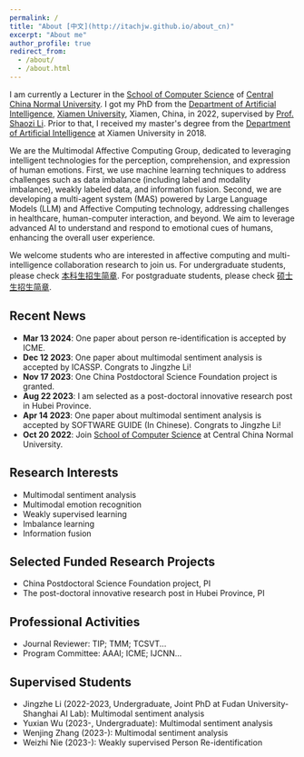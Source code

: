 ```yaml
---
permalink: /
title: "About [中文](http://itachjw.github.io/about_cn)"
excerpt: "About me"
author_profile: true
redirect_from: 
  - /about/
  - /about.html
---
```


I am currently a Lecturer in the [School of Computer Science](http://cs.ccnu.edu.cn/) of [Central China Normal University](https://english.ccnu.edu.cn/). I got my PhD from the [Department of Artificial Intelligence](https://cogsci.xmu.edu.cn/), [Xiamen University](https://www.xmu.edu.cn/), Xiamen, China, in 2022, supervised by [Prof. Shaozi Li](https://imt.xmu.edu.cn/). Prior to that, I received my master's degree from the [Department of Artificial Intelligence](https://cogsci.xmu.edu.cn/) at Xiamen University in 2018.

We are the Multimodal Affective Computing Group, dedicated to leveraging intelligent technologies for the perception, comprehension, and expression of human emotions. First, we use machine learning techniques to address challenges such as data imbalance (including label and modality imbalance), weakly labeled data, and information fusion. Second, we are developing a multi-agent system (MAS) powered by Large Language Models (LLM) and Affective Computing technology, addressing challenges in healthcare, human-computer interaction, and beyond. We aim to leverage advanced AI to understand and respond to emotional cues of humans, enhancing the overall user experience.

We welcome students who are interested in affective computing and multi-intelligence collaboration research to join us. For undergraduate students, please check [本科生招生简章](http://itachjw.github.io/undergraduate). For postgraduate students, please check [硕士生招生简章](http://itachjw.github.io/postgraduate).

## Recent News
* **Mar 13 2024**: One paper about person re-identification is accepted by ICME.
* **Dec 12 2023**: One paper about multimodal sentiment analysis is accepted by ICASSP. Congrats to Jingzhe Li!
* **Nov 17 2023**: One China Postdoctoral Science Foundation project is granted.
* **Aug 22 2023**: I am selected as a post-doctoral innovative research post in Hubei Province.
* **Apr 14 2023**: One paper about multimodal sentiment analysis is accepted by SOFTWARE GUIDE (In Chinese). Congrats to Jingzhe Li!
* **Oct 20 2022**: Join [School of Computer Science](https://cs.ccnu.edu.cn/) at Central China Normal University.

## Research Interests
* Multimodal sentiment analysis
* Multimodal emotion recognition
* Weakly supervised learning
* Imbalance learning
* Information fusion

## Selected Funded Research Projects
* China Postdoctoral Science Foundation project, PI
* The post-doctoral innovative research post in Hubei Province, PI

## Professional Activities
* Journal Reviewer: TIP; TMM; TCSVT...
* Program Committee: AAAI; ICME; IJCNN...

## Supervised Students
* Jingzhe Li (2022-2023, Undergraduate, Joint PhD at Fudan University-Shanghai AI Lab): Multimodal sentiment analysis
* Yuxian Wu (2023-, Undergraduate): Multimodal sentiment analysis
* Wenjing Zhang (2023-): Multimodal sentiment analysis
* Weizhi Nie (2023-): Weakly supervised Person Re-identification

